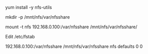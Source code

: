 yum install -y nfs-utils

mkdir -p /mnt/nfs/var/nfsshare

mount -t nfs 192.168.0.100:/var/nfsshare /mnt/nfs/var/nfsshare/

Edit /etc/fstab

192.168.0.100:/var/nfsshare    /mnt/nfs/var/nfsshare   nfs defaults 0 0
